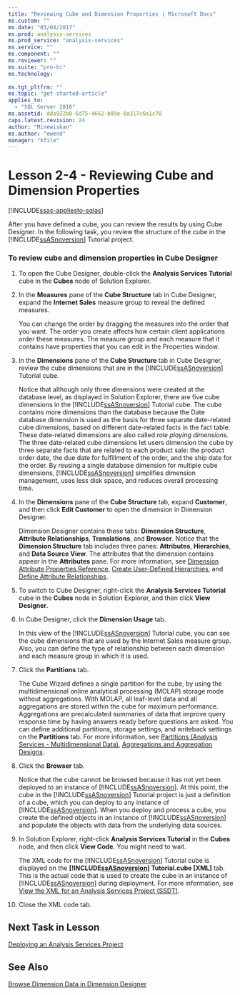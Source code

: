 ```yaml
---
title: "Reviewing Cube and Dimension Properties | Microsoft Docs"
ms.custom: ""
ms.date: "03/04/2017"
ms.prod: analysis-services
ms.prod_service: "analysis-services"
ms.service: ""
ms.component: ""
ms.reviewer: ""
ms.suite: "pro-bi"
ms.technology: 
  
ms.tgt_pltfrm: ""
ms.topic: "get-started-article"
applies_to: 
  - "SQL Server 2016"
ms.assetid: dda922b8-6d75-4662-b09e-8a317c6a1c70
caps.latest.revision: 24
author: "Minewiskan"
ms.author: "owend"
manager: "kfile"
---
```

# Lesson 2-4 - Reviewing Cube and Dimension Properties
[!INCLUDE[ssas-appliesto-sqlas](../includes/ssas-appliesto-sqlas.md)]

After you have defined a cube, you can review the results by using Cube Designer. In the following task, you review the structure of the cube in the [!INCLUDE[ssASnoversion](../includes/ssasnoversion-md.md)] Tutorial project.  
  
### To review cube and dimension properties in Cube Designer  
  
1.  To open the Cube Designer, double-click the **Analysis Services Tutorial** cube in the **Cubes** node of Solution Explorer.  
  
2.  In the **Measures** pane of the **Cube Structure** tab in Cube Designer, expand the **Internet Sales** measure group to reveal the defined measures.  
  
    You can change the order by dragging the measures into the order that you want. The order you create affects how certain client applications order these measures. The measure group and each measure that it contains have properties that you can edit in the Properties window.  
  
3.  In the **Dimensions** pane of the **Cube Structure** tab in Cube Designer, review the cube dimensions that are in the [!INCLUDE[ssASnoversion](../includes/ssasnoversion-md.md)] Tutorial cube.  
  
    Notice that although only three dimensions were created at the database level, as displayed in Solution Explorer, there are five cube dimensions in the [!INCLUDE[ssASnoversion](../includes/ssasnoversion-md.md)] Tutorial cube. The cube contains more dimensions than the database because the Date database dimension is used as the basis for three separate date-related cube dimensions, based on different date-related facts in the fact table. These date-related dimensions are also called *role playing dimensions*. The three date-related cube dimensions let users dimension the cube by three separate facts that are related to each product sale: the product order date, the due date for fulfillment of the order, and the ship date for the order. By reusing a single database dimension for multiple cube dimensions, [!INCLUDE[ssASnoversion](../includes/ssasnoversion-md.md)] simplifies dimension management, uses less disk space, and reduces overall processing time.  
  
4.  In the **Dimensions** pane of the **Cube Structure** tab, expand **Customer**, and then click **Edit Customer** to open the dimension in Dimension Designer.  
  
    Dimension Designer contains these tabs: **Dimension Structure**, **Attribute Relationships**, **Translations**, and **Browser**. Notice that the **Dimension Structure** tab includes three panes: **Attributes**, **Hierarchies**, and **Data Source View**. The attributes that the dimension contains appear in the **Attributes** pane. For more information, see [Dimension Attribute Properties Reference](../analysis-services/multidimensional-models/dimension-attribute-properties-reference.md), [Create User-Defined Hierarchies](../analysis-services/multidimensional-models/user-defined-hierarchies-create.md), and [Define Attribute Relationships](../analysis-services/multidimensional-models/attribute-relationships-define.md).  
  
5.  To switch to Cube Designer, right-click the **Analysis Services Tutorial** cube in the **Cubes** node in Solution Explorer, and then click **View Designer**.  
  
6.  In Cube Designer, click the **Dimension Usage** tab.  
  
    In this view of the [!INCLUDE[ssASnoversion](../includes/ssasnoversion-md.md)] Tutorial cube, you can see the cube dimensions that are used by the Internet Sales measure group. Also, you can define the type of relationship between each dimension and each measure group in which it is used.  
  
7.  Click the **Partitions** tab.  
  
    The Cube Wizard defines a single partition for the cube, by using the multidimensional online analytical processing (MOLAP) storage mode without aggregations. With MOLAP, all leaf-level data and all aggregations are stored within the cube for maximum performance. Aggregations are precalculated summaries of data that improve query response time by having answers ready before questions are asked. You can define additional partitions, storage settings, and writeback settings on the **Partitions** tab. For more information, see [Partitions &#40;Analysis Services - Multidimensional Data&#41;](../analysis-services/multidimensional-models-olap-logical-cube-objects/partitions-analysis-services-multidimensional-data.md), [Aggregations and Aggregation Designs](../analysis-services/multidimensional-models-olap-logical-cube-objects/aggregations-and-aggregation-designs.md).  
  
8.  Click the **Browser** tab.  
  
    Notice that the cube cannot be browsed because it has not yet been deployed to an instance of [!INCLUDE[ssASnoversion](../includes/ssasnoversion-md.md)]. At this point, the cube in the [!INCLUDE[ssASnoversion](../includes/ssasnoversion-md.md)] Tutorial project is just a definition of a cube, which you can deploy to any instance of [!INCLUDE[ssASnoversion](../includes/ssasnoversion-md.md)]. When you deploy and process a cube, you create the defined objects in an instance of [!INCLUDE[ssASnoversion](../includes/ssasnoversion-md.md)] and populate the objects with data from the underlying data sources.  
  
9. In Solution Explorer, right-click **Analysis Services Tutorial** in the **Cubes** node, and then click **View Code**. You might need to wait.  
  
    The XML code for the [!INCLUDE[ssASnoversion](../includes/ssasnoversion-md.md)] Tutorial cube is displayed on the **[!INCLUDE[ssASnoversion](../includes/ssasnoversion-md.md)] Tutorial.cube [XML]** tab. This is the actual code that is used to create the cube in an instance of [!INCLUDE[ssASnoversion](../includes/ssasnoversion-md.md)] during deployment. For more information, see [View the XML for an Analysis Services Project &#40;SSDT&#41;](../analysis-services/multidimensional-models/view-the-xml-for-an-analysis-services-project-ssdt.md).  
  
10. Close the XML code tab.  
  
## Next Task in Lesson  
[Deploying an Analysis Services Project](../analysis-services/lesson-2-5-deploying-an-analysis-services-project.md)  
  
## See Also  
[Browse Dimension Data in Dimension Designer](../analysis-services/multidimensional-models/database-dimensions-browse-dimension-data-in-dimension-designer.md)  
  
  
  

